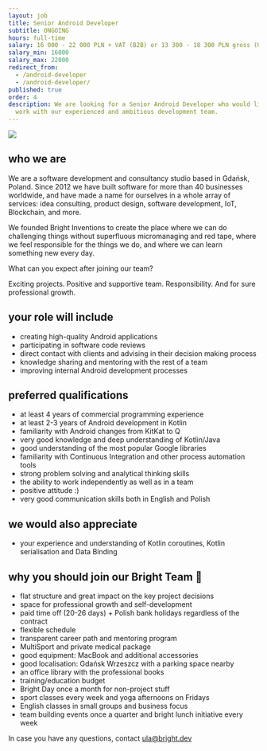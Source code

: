 ```yaml
---
layout: job
title: Senior Android Developer
subtitle: ONGOING
hours: full-time
salary: 16 000 - 22 000 PLN + VAT (B2B) or 13 300 - 18 300 PLN gross (UoP)
salary_min: 16000
salary_max: 22000
redirect_from:
  - /android-developer
  - /android-developer/
published: true
order: 4
description: We are looking for a Senior Android Developer who would like to
  work with our experienced and ambitious development team.
---
```

![](/images/android-team.png)

## who we are

We are a software development and consultancy studio based in Gdańsk, Poland. Since 2012 we have built software for more than 40 businesses worldwide, and have made a name for ourselves in a whole array of services: idea consulting, product design, software development, IoT, Blockchain, and more.

We founded Bright Inventions to create the place where we can do challenging things without superfluous micromanaging and red tape, where we feel responsible for the things we do, and where we can learn something new every day.

What can you expect after joining our team? 

Exciting projects. Positive and supportive team. Responsibility. And for sure professional growth. 



## your role will include

* creating high-quality Android applications
* participating in software code reviews
* direct contact with clients and advising in their decision making process
* knowledge sharing and mentoring with the rest of a team
* improving internal Android development processes 



## preferred qualifications

* at least 4 years of commercial programming experience
* at least 2-3 years of Android development in Kotlin
* familiarity with Android changes from KitKat to Q
* very good knowledge and deep understanding of Kotlin/Java
* good understanding of the most popular Google libraries
* familiarity with Continuous Integration and other process automation tools
* strong problem solving and analytical thinking skills
* the ability to work independently as well as in a team
* positive attitude :)
* very good communication skills both in English and Polish 

## we would also appreciate

* your experience and understanding of Kotlin coroutines, Kotlin serialisation and Data Binding


## why you should join our Bright Team 🧡

* flat structure and great impact on the key project decisions 
* space for professional growth and self-development
* paid time off (20-26 days) + Polish bank holidays regardless of the contract 
* flexible schedule 
* transparent career path and mentoring program 
* MultiSport and private medical package
* good equipment: MacBook and additional accessories
* good localisation: Gdańsk Wrzeszcz with a parking space nearby
* an office library with the professional books 
* training/education budget 
* Bright Day once a month for non-project stuff
* sport classes every week and yoga afternoons on Fridays 
* English classes in small groups and business focus 
* team building events once a quarter and bright lunch initiative every week 



In case you have any questions, contact ula@bright.dev
